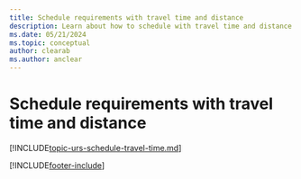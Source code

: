 ```yaml
---
title: Schedule requirements with travel time and distance
description: Learn about how to schedule with travel time and distance in Dynamics 365 Field Service.
ms.date: 05/21/2024
ms.topic: conceptual
author: clearab
ms.author: anclear
---
```


# Schedule requirements with travel time and distance

[!INCLUDE[topic-urs-schedule-travel-time.md](../shared/urs/schedule-travel-time.md)]

[!INCLUDE[footer-include](../includes/footer-banner.md)]
